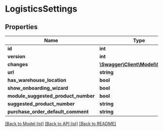 # LogisticsSettings

## Properties
Name | Type | Description | Notes
------------ | ------------- | ------------- | -------------
**id** | **int** |  | [optional] 
**version** | **int** |  | [optional] 
**changes** | [**\Swagger\Client\Model\Change[]**](Change.md) |  | [optional] 
**url** | **string** |  | [optional] 
**has_warehouse_location** | **bool** |  | [optional] 
**show_onboarding_wizard** | **bool** |  | [optional] 
**module_suggested_product_number** | **bool** |  | [optional] 
**suggested_product_number** | **string** |  | [optional] 
**purchase_order_default_comment** | **string** |  | [optional] 

[[Back to Model list]](../README.md#documentation-for-models) [[Back to API list]](../README.md#documentation-for-api-endpoints) [[Back to README]](../README.md)


